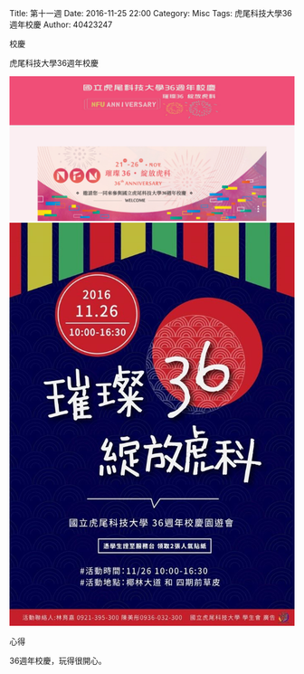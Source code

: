 Title: 第十一週
Date: 2016-11-25 22:00
Category: Misc
Tags: 虎尾科技大學36週年校慶
Author: 40423247

校慶

<!-- PELICAN_END_SUMMARY -->


<p>虎尾科技大學36週年校慶<p>

<img src="../data/image/W11-1.png" width="800" />













<img src="../data/image/W11-2.jpg" width="800" length="600" />


<p>心得<p>

36週年校慶，玩得很開心。



